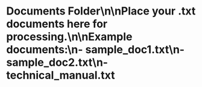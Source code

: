 # Documents Folder\n\nPlace your .txt documents here for processing.\n\nExample documents:\n- sample_doc1.txt\n- sample_doc2.txt\n- technical_manual.txt
